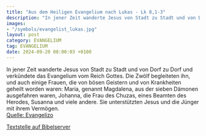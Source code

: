 ```yaml
---
title: "Aus dem Heiligen Evangelium nach Lukas - Lk 8,1-3"
description: "In jener Zeit wanderte Jesus von Stadt zu Stadt und von Dorf zu Dorf und verkündete das Evangelium vom Reich Gottes. Die Zwölf begleiteten ihn, und auch einige Frauen, die von bösen Geistern und von Krankheiten geheilt worden waren: Maria, genannt Magdalena, aus der sieben Dämone...."
images:
- "/symbols/evangelist_lukas.jpg"
layout: post
category: EVANGELIUM
tag: EVANGELIUM
date: 2024-09-20 08:00:03 +0100
---
```

In jener Zeit wanderte Jesus von Stadt zu Stadt und von Dorf zu Dorf und verkündete das Evangelium vom Reich Gottes. Die Zwölf begleiteten ihn,
und auch einige Frauen, die von bösen Geistern und von Krankheiten geheilt worden waren: Maria, genannt Magdalena, aus der sieben Dämonen ausgefahren waren,
Johanna, die Frau des Chuzas, eines Beamten des Herodes, Susanna und viele andere.<!--more--> Sie unterstützten Jesus und die Jünger mit ihrem Vermögen.<br>
[Quelle: Evangelizo](https://evangeliumtagfuertag.org/DE/gospel)

[Textstelle auf Bibelserver](https://www.bibleserver.com/EU/Lukas8,1-3)
